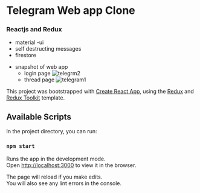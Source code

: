 # Telegram Web app Clone

### Reactjs and Redux

- material -ui
- self destructing messages
- firestore

* snapshot of web app
  - login page
    ![telegrm2](https://user-images.githubusercontent.com/44109840/100639068-bca5fc80-335a-11eb-9f62-98d6e6b57f0f.JPG)
  * thread page
    ![telegram1](https://user-images.githubusercontent.com/44109840/100639245-ee1ec800-335a-11eb-90ca-c14b6d019f00.JPG)

This project was bootstrapped with [Create React App](https://github.com/facebook/create-react-app), using the [Redux](https://redux.js.org/) and [Redux Toolkit](https://redux-toolkit.js.org/) template.

## Available Scripts

In the project directory, you can run:

### `npm start`

Runs the app in the development mode.<br />
Open [http://localhost:3000](http://localhost:3000) to view it in the browser.

The page will reload if you make edits.<br />
You will also see any lint errors in the console.
